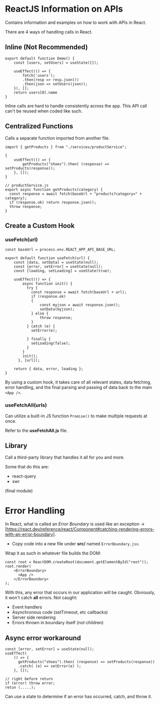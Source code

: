 # ReactJS Information on APIs
Contains information and examples on how to work with APIs in React.

There are 4  ways of handling calls in React.

## Inline (Not Recommended)
```
export default function Demo() {
    const [users, setUsers] = useState([]);

    useEffect(() => {
        fetch('users');
        .then(resp => resp.json())
        .then(json => setUsers(json));
    }), [];
    return users[0].name
}
```
Inline calls are hard to handle consistently across the app. This API call can't be reused when coded like such.

## Centralized Functions
Calls a separate function imported from another file. 
```
import { getProducts } from "./services/productService";

{
    useEffect(() => {
        getProducts("shoes").then( (response) => setProducts(response));
    }, []);
}

// productService.js
export async function getProducts(category) {
  const response = await fetch(baseUrl + "products?category=" + category);
  if (response.ok) return response.json();
  throw response;
}
```

## Create a Custom Hook
### useFetch(url)
```
const baseUrl = process.env.REACT_APP_API_BASE_URL;

export default function useFetch(url) {
    const [data, setData] = useState(null);
    const [error, setError] = useState(null);
    const [loading, setLoading] = useState(true);

    useEffect(() => {
        async function init() {
          try {
            const response = await fetch(baseUrl + url);
            if (response.ok) 
            {
                const myjson = await response.json();
                setData(myjson);
            } else {
                throw response;
            }
          } catch (e) {
            setError(e);
          
          } finally {
            setLoading(false);
          }
        }
        init();
      }, [url]);

    return { data, error, loading };
}
```
By using a custom hook, it takes care of all relevant states, data fetching, error handling, and the final parsing and passing of data back to the main ```<App />```.
### useFetchAll(urls)
Can utilize a built-in JS function ```Promise()``` to make multiple requests at once. 

Refer to the **useFetchAll.js** file. 

## Library
Call a third-party library that handles it all for you and more.

Some that do this are:
- react-query
- swr

(final module)

# Error Handling
In React, what is called an _Error Boundary_ is used like an exception -> [https://react.dev/reference/react/Component#catching-rendering-errors-with-an-error-boundary].
- Copy code into a new file under **src/** named ```ErrorBoundary.jsx```.

Wrap it as such in whatever file builds the DOM:
```
const root = ReactDOM.createRoot(document.getElementById("root"));
root.render(
    <ErrorBoundary>
      <App />
    </ErrorBoundary>
);
```
With this, any error that occurs in our application will be caught. Obviously, it won't catch **all** errors. Not caught:
- Event handlers
- Asynchronous code (setTimeout, etc callbacks)
- Server side rendering
- Errors thrown in boundary itself (not children)

## Async error workaround
```
const [error, setError] = useState(null);
useEffect(
    () => {
      getProducts("shoes").then( (response) => setProducts(response))
      .catch( (e) => setError(e) );
    }, []);

// right before return
if (error) throw error;
retun (.....);
```
Can use a state to determine if an error has occurred, catch, and throw it.